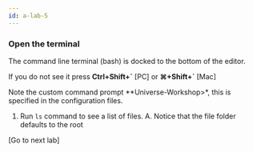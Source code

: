 ```yaml
---
id: a-lab-5
---
```


### Open the terminal

The command line terminal (bash) is docked to the bottom of the editor. 

If you do not see it press **Ctrl+Shift+\`** [PC] or **⌘+Shift+`** [Mac]
 
Note the custom command prompt **Universe-Workshop>*, this is specified in the configuration files.

1. Run `ls` command to see a list of files.
   A. Notice that the file folder defaults to the root


[Go to next lab]